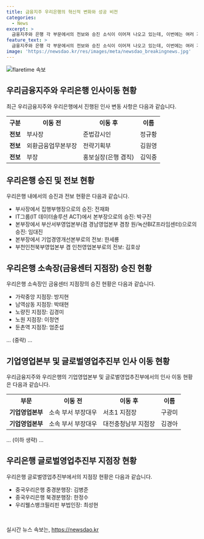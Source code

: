 ```yaml
---
title: 금융지주 우리은행의 혁신적 변화와 성공 비전
categories:
  - News
excerpt: >
  금융지주와 은행 각 부문에서의 전보와 승진 소식이 이어져 나오고 있는데, 이번에는 여러 지점들의 새로운 지점장과 소속장, 부장 등이 발표되었다. 또한 중국 지점장과 함께 필리핀, 캄보디아 등 해외 지점들에서도 새로운 인사 소식이 전해졌다. 신석근 우리금융지주 대표이사는 새로운 인재들의 합류로 금융그룹의 발전과 성장에 기대하고 있다고 전했다.
feature_text: >
  금융지주와 은행 각 부문에서의 전보와 승진 소식이 이어져 나오고 있는데, 이번에는 여러 지점들의 새로운 지점장과 소속장, 부장 등이 발표되었다. 또한 중국 지점장과 함께 필리핀, 캄보디아 등 해외 지점들에서도 새로운 인사 소식이 전해졌다. 신석근 우리금융지주 대표이사는 새로운 인재들의 합류로 금융그룹의 발전과 성장에 기대하고 있다고 전했다.
image: 'https://newsdao.kr/res/images/meta/newsdao_breakingnews.jpg'
---
```


<p><img src="https://newsdao.kr/res/images/meta/newsdao_breakingnews.jpg" alt="flaretime 속보" /></p>

<h2 data-ke-size="size26">우리금융지주와 우리은행 인사이동 현황</h2>

<p data-ke-size="size16">최근 우리금융지주와 우리은행에서 진행된 인사 변동 사항은 다음과 같습니다.</p>

<table>
    <tr>
        <th>구분</th>
        <th>이동 전</th>
        <th>이동 후</th>
        <th>이름</th>
    </tr>
    <tr>
        <td style="text-align: center; height: 17px;"><b>전보</b></td>
        <td>부사장</td>
        <td>준법감시인</td>
        <td>정규황</td>
    </tr>
    <tr>
        <td style="text-align: center; height: 17px;"><b>전보</b></td>
        <td>외환금융업무본부장</td>
        <td>전략기획부</td>
        <td>김원영</td>
    </tr>
    <tr>
        <td style="text-align: center; height: 17px;"><b>전보</b></td>
        <td>부장</td>
        <td>홍보실장(은행 겸직)</td>
        <td>김익중</td>
    </tr>
</table>

<h2 data-ke-size="size26">우리은행 승진 및 전보 현황</h2>

<p data-ke-size="size16">우리은행 내에서의 승진과 전보 현황은 다음과 같습니다.</p>

<ul>
    <li>부사장에서 집행부행장으로의 승진: 전재화</li>
    <li>IT그룹(IT 데이터솔루션 ACT)에서 본부장으로의 승진: 박구진</li>
    <li>본부장에서 부산서부영업본부(겸 경남영업본부 겸창 원/녹산BIZ프라임센터)으로의 승진: 임대진</li>
    <li>본부장에서 기업경영개선본부로의 전보: 한세룡</li>
    <li>부천인천북부영업본부 겸 인천영업본부로의 전보: 김호상</li>
</ul>

<h2 data-ke-size="size26">우리은행 소속장(금융센터 지점장) 승진 현황</h2>

<p data-ke-size="size16">우리은행 소속장인 금융센터 지점장의 승진 현황은 다음과 같습니다.</p>

<ul>
    <li>가락중앙 지점장: 방지현</li>
    <li>남역삼동 지점장: 박태현</li>
    <li>노량진 지점장: 김경미</li>
    <li>노원 지점장: 이정연</li>
    <li>둔촌역 지점장: 엄준섭</li>
</ul>

<p data-ke-size="size16">... (중략) ...</p>

<h2 data-ke-size="size26">기업영업본부 및 글로벌영업추진부 인사 이동 현황</h2>

<p data-ke-size="size16">우리금융지주와 우리은행의 기업영업본부 및 글로벌영업추진부에서의 인사 이동 현황은 다음과 같습니다.</p>

<table>
    <tr>
        <th>부문</th>
        <th>이동 전</th>
        <th>이동 후</th>
        <th>이름</th>
    </tr>
    <tr>
        <td style="text-align: center; height: 17px;"><b>기업영업본부</b></td>
        <td>소속 부서 부장대우</td>
        <td>서초1 지점장</td>
        <td>구광미</td>
    </tr>
    <tr>
        <td style="text-align: center; height: 17px;"><b>기업영업본부</b></td>
        <td>소속 부서 부장대우</td>
        <td>대전충청남부 지점장</td>
        <td>김경아</td>
    </tr>
</table>

<p data-ke-size="size16">... (이하 생략) ...</p>

<h2 data-ke-size="size26">우리은행 글로벌영업추진부 지점장 현황</h2>

<p data-ke-size="size16">우리은행 글로벌영업추진부에서의 지점장 현황은 다음과 같습니다.</p>

<ul>
    <li>중국우리은행 중경분행장: 김병준</li>
    <li>중국우리은행 북경분행장: 한정수</li>
    <li>우리웰스뱅크필리핀 부법인장: 최성현</li>
</ul>

<p data-ke-size="size16">&nbsp;</p>
실시간 뉴스 속보는, <a href="https://newsdao.kr" rel="dofollow">https://newsdao.kr</a>


